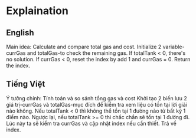 # Explaination

## English
Main idea: Calculate and compare total gas and cost.
Initialize 2 variable-currGas and totalGas-to check the remaining gas. If totalTank < 0, there's no solution. If currGas < 0, reset the index by add 1 and currGas = 0. Return the index.

## Tiếng Việt
Ý tưởng chính: Tính toán và so sánh tổng gas và cost
Khởi tạo 2 biến lưu 2 giá trị-currGas và totalGas-mục đích để kiểm tra xem liệu có tồn tại lời giải nào không. Nếu totalTank < 0 thì không thể tồn tại 1 đường nào từ bất kỳ 1 điểm nào. Ngược lại, nếu totalTank >= 0 thì chắc chắn sẽ tồn tại 1 đường đi. Lúc này ta sẽ kiểm tra currGas và cập nhật index nếu cần thiết. Trả về index.